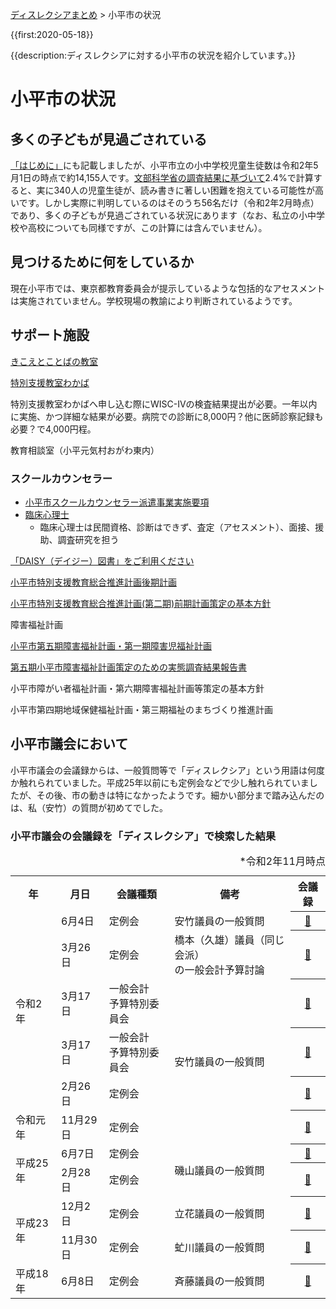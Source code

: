 <p class="breadcrumbs"><a href="index.md">ディスレクシアまとめ</a> > 小平市の状況

{{first:2020-05-18}}

{{description:ディスレクシアに対する小平市の状況を紹介しています。}}

# 小平市の状況

## 多くの子どもが見過ごされている
[「はじめに」](./index.md)にも記載しましたが、小平市立の小中学校児童生徒数は令和2年5月1日の時点で約14,155人です。[文部科学省の調査結果に基づいて](./potential-number/index.md)2.4%で計算すると、実に340人の児童生徒が、読み書きに著しい困難を抱えている可能性が高いです。しかし実際に判明しているのはそのうち56名だけ（令和2年2月時点）であり、多くの子どもが見過ごされている状況にあります（なお、私立の小中学校や高校についても同様ですが、この計算には含んでいません）。

## 見つけるために何をしているか
現在小平市では、東京都教育委員会が提示しているような包括的なアセスメントは実施されていません。学校現場の教諭により判断されているようです。

## 

<!--
ディスレクシアの潜在的人数について教育委員会に聞いたところ、何人いるか分からないといった趣旨の回答。素人目でもみても、文科省の調査結果がその答え。学校の現場にいる人ならば、こういうデータを見ると、どこの学校なら何人ということになり、その子たちをどうにかしたいと思うはずだが、そこに至っていない。

都はしっかりアセスメントに関して行っているが、小平市は行っていない。平成29年に東京都教育委員会がDVD付きで配っている。指導法も載っている。MIMというアセスメントもあり、考え方は同じ。

-->

## サポート施設

[きこえとことばの教室](http://www.kodaira.ed.jp/02kodaira/%E3%81%93%E3%81%A8%E3%81%B0%EF%BC%A8%EF%BC%B02007/kikoetokotoba.html)

[特別支援教室わかば](http://www.kodaira.ed.jp/18kodaira/wakaba.html)

特別支援教室わかばへ申し込む際にWISC-IVの検査結果提出が必要。一年以内に実施、かつ詳細な結果が必要。病院での診断に8,000円？他に医師診察記録も必要？で4,000円程。

教育相談室（小平元気村おがわ東内）

### スクールカウンセラー
- [小平市スクールカウンセラー派遣事業実施要項](https://www.city.kodaira.tokyo.jp/reiki/reiki_honbun/g135RG00000827.html)
- [臨床心理士](http://fjcbcp.or.jp/rinshou/gyoumu/)
    - 臨床心理士は民間資格、診断はできず、査定（アセスメント）、面接、援助、調査研究を担う

[「DAISY（デイジー）図書」をご利用ください](https://www.city.kodaira.tokyo.jp/kurashi/033/033933.html)

[小平市特別支援教育総合推進計画後期計画](http://www.city.kodaira.tokyo.jp/kurashi/020/020015.html)

[小平市特別支援教育総合推進計画(第二期)前期計画策定の基本方針](http://www.city.kodaira.tokyo.jp/kurashi/075/075137.html)

障害福祉計画

[小平市第五期障害福祉計画・第一期障害児福祉計画](https://www.city.kodaira.tokyo.jp/kurashi/060/060331.html)

[第五期小平市障害福祉計画策定のための実態調査結果報告書](https://www.city.kodaira.tokyo.jp/kurashi/055/055266.html)

小平市障がい者福祉計画・第六期障害福祉計画等策定の基本方針

小平市第四期地域保健福祉計画・第三期福祉のまちづくり推進計画

## 小平市議会において
小平市議会の会議録からは、一般質問等で「ディスレクシア」という用語は何度か触れられていました。平成25年以前にも定例会などで少し触れられていましたが、その後、市の動きは特になかったようです。細かい部分まで踏み込んだのは、私（安竹）の質問が初めてでした。

### 小平市議会の会議録を「ディスレクシア」で検索した結果

<table class="simple">
<caption style="text-align:right">*令和2年11月時点</caption>
<tr><th>年</th><th>月日</th><th>会議種類</th><th>備考</th><th>会議録</th></tr>
<tr><td rowspan="5">令和2年</td><td>6月4日</td><td>定例会</td><td>安竹議員の一般質問</td><th><a href="https://ssp.kaigiroku.net/tenant/kodaira/SpMinuteView.html?council_id=1133&schedule_id=4&minute_id=167&is_search=true">📄</a></th></tr>
<tr><td>3月26日</td><td>定例会</td><td>橋本（久雄）議員（同じ会派）<br>の一般会計予算討論</td><th><a href="https://ssp.kaigiroku.net/tenant/kodaira/SpMinuteView.html?council_id=1116&schedule_id=7&minute_id=72&is_search=true">📄</a></th></tr>
<tr><td>3月17日</td><td>一般会計<br>予算特別委員会</td><td rowspan="4">安竹議員の一般質問</td><th><a href="https://ssp.kaigiroku.net/tenant/kodaira/SpMinuteView.html?council_id=1120&schedule_id=7&minute_id=42&is_search=true">📄</a></th></tr>
<tr><td>3月17日</td><td>一般会計<br>予算特別委員会</td><th><a href="https://ssp.kaigiroku.net/tenant/kodaira/SpMinuteView.html?council_id=1120&schedule_id=11&minute_id=38&is_search=true">📄</a></th></tr>
<tr><td>2月26日</td><td>定例会</td><th><a href="https://ssp.kaigiroku.net/tenant/kodaira/SpMinuteView.html?council_id=1116&schedule_id=4&minute_id=211&is_search=true">📄</a></th></tr>
<tr><td>令和元年</td><td>11月29日</td><td>定例会</td><th><a href="https://ssp.kaigiroku.net/tenant/kodaira/SpMinuteView.html?council_id=1101&schedule_id=17&minute_id=194&is_search=true">📄</a></th></tr>
<tr><td rowspan="2">平成25年</td><td>6月7日</td><td>定例会</td><td rowspan="2">磯山議員の一般質問</td><th><a href="https://ssp.kaigiroku.net/tenant/kodaira/SpMinuteView.html?council_id=627&schedule_id=11&minute_id=276&is_search=true">📄</a></th></tr>
<tr><td>2月28日</td><td>定例会</td><th><a href="https://ssp.kaigiroku.net/tenant/kodaira/SpMinuteView.html?council_id=626&schedule_id=11&minute_id=174&is_search=true">📄</a></th></tr>
<tr><td rowspan="2">平成23年</td><td>12月2日</td><td>定例会</td><td>立花議員の一般質問</td><th><a href="https://ssp.kaigiroku.net/tenant/kodaira/SpMinuteView.html?council_id=546&schedule_id=11&minute_id=80&is_search=true">📄</a></th></tr>
<tr><td>11月30日</td><td>定例会</td><td>虻川議員の一般質問</td><th><a href="https://ssp.kaigiroku.net/tenant/kodaira/SpMinuteView.html?council_id=546&schedule_id=9&minute_id=161&is_search=true">📄</a></th></tr>
<tr><td>平成18年</td><td>6月8日</td><td>定例会</td><td>斉藤議員の一般質問</td><th><a href="https://ssp.kaigiroku.net/tenant/kodaira/SpMinuteView.html?council_id=546&schedule_id=9&minute_id=161&is_search=true">📄</a></th></tr>
</table>



